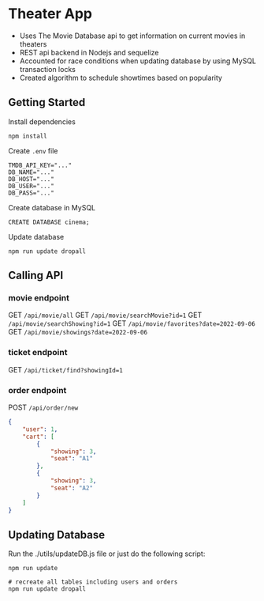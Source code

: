 # Theater App

- Uses The Movie Database api to get information on current movies in theaters
- REST api backend in Nodejs and sequelize
- Accounted for race conditions when updating database by using MySQL transaction locks
- Created algorithm to schedule showtimes based on popularity

## Getting Started

Install dependencies
```
npm install
```
Create `.env` file
```
TMDB_API_KEY="..."
DB_NAME="..."
DB_HOST="..."
DB_USER="..."
DB_PASS="..."
```
Create database in MySQL
```
CREATE DATABASE cinema;
```
Update database
```
npm run update dropall
```


## Calling API

### movie endpoint
GET `/api/movie/all`
GET `/api/movie/searchMovie?id=1`
GET `/api/movie/searchShowing?id=1`
GET `/api/movie/favorites?date=2022-09-06`
GET `/api/movie/showings?date=2022-09-06`

### ticket endpoint
GET `/api/ticket/find?showingId=1`

### order endpoint

POST `/api/order/new`
```json
{
    "user": 1,
    "cart": [
        {
            "showing": 3,
            "seat": "A1"
        },
        {
            "showing": 3,
            "seat": "A2"
        }
    ]
}
```

## Updating Database

Run the ./utils/updateDB.js file or just do the following script:
```
npm run update

# recreate all tables including users and orders
npm run update dropall
```